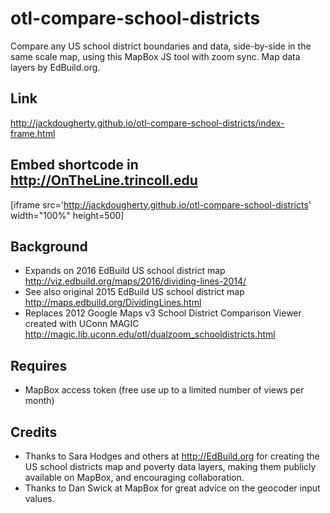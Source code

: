 # otl-compare-school-districts
Compare any US school district boundaries and data, side-by-side in the same scale map, using this MapBox JS tool with zoom sync. Map data layers by EdBuild.org.

## Link
http://jackdougherty.github.io/otl-compare-school-districts/index-frame.html

## Embed shortcode in http://OnTheLine.trincoll.edu
[iframe src='http://jackdougherty.github.io/otl-compare-school-districts' width="100%" height=500]

## Background
- Expands on 2016 EdBuild US school district map http://viz.edbuild.org/maps/2016/dividing-lines-2014/
- See also original 2015 EdBuild US school district map http://maps.edbuild.org/DividingLines.html
- Replaces 2012 Google Maps v3 School District Comparison Viewer created with UConn MAGIC http://magic.lib.uconn.edu/otl/dualzoom_schooldistricts.html

## Requires
- MapBox access token (free use up to a limited number of views per month)

## Credits
- Thanks to Sara Hodges and others at http://EdBuild.org for creating the US school districts map and poverty data layers, making them publicly available on MapBox, and encouraging collaboration.
- Thanks to Dan Swick at MapBox for great advice on the geocoder input values.
